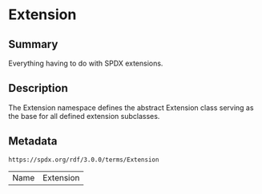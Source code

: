 <!-- Automatically generated by spec-parser v2.3.0 on 2024-07-09T12:43:38.633388+00:00 -->
<!-- SPDX-License-Identifier: Community-Spec-1.0 -->

# Extension

## Summary

Everything having to do with SPDX extensions.


## Description

The Extension namespace defines the abstract Extension class serving as the
base for all defined extension subclasses.


## Metadata

`https://spdx.org/rdf/3.0.0/terms/Extension`


| | |
|---|---|
| Name | Extension |





